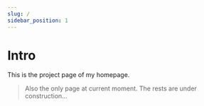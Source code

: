 ```yaml
---
slug: /
sidebar_position: 1
---
```


# Intro

This is the project page of my homepage. 

> Also the only page at current moment. The rests are under construction...